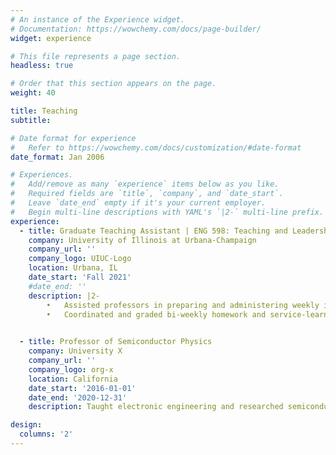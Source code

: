 ```yaml
---
# An instance of the Experience widget.
# Documentation: https://wowchemy.com/docs/page-builder/
widget: experience

# This file represents a page section.
headless: true

# Order that this section appears on the page.
weight: 40

title: Teaching
subtitle:

# Date format for experience
#   Refer to https://wowchemy.com/docs/customization/#date-format
date_format: Jan 2006

# Experiences.
#   Add/remove as many `experience` items below as you like.
#   Required fields are `title`, `company`, and `date_start`.
#   Leave `date_end` empty if it's your current employer.
#   Begin multi-line descriptions with YAML's `|2-` multi-line prefix.
experience:
  - title: Graduate Teaching Assistant | ENG 598: Teaching and Leadership | In-person 
    company: University of Illinois at Urbana-Champaign
    company_url: ''
    company_logo: UIUC-Logo
    location: Urbana, IL
    date_start: 'Fall 2021'
    #date_end: ''
    description: |2-
        •	Assisted professors in preparing and administering weekly in-person seminars to train ~200 teaching assistants (TAs) in the College of Engineering
        •	Coordinated and graded bi-weekly homework and service-learning term projects 

        
  - title: Professor of Semiconductor Physics
    company: University X
    company_url: ''
    company_logo: org-x
    location: California
    date_start: '2016-01-01'
    date_end: '2020-12-31'
    description: Taught electronic engineering and researched semiconductor physics.

design:
  columns: '2'
---
```


